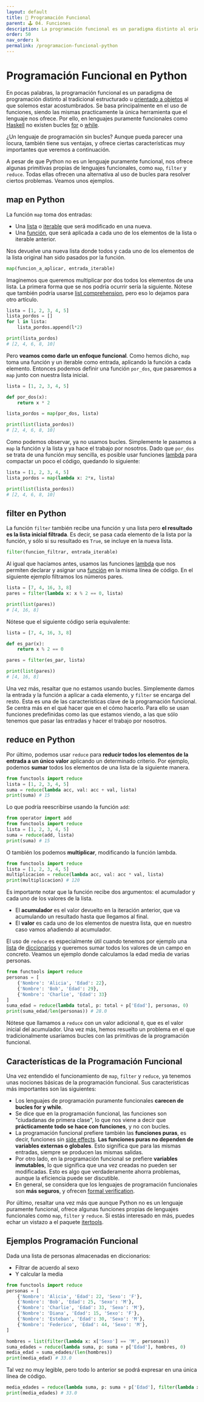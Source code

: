 ```yaml
---
layout: default
title: 📕 Programación Funcional
parent: 🕹 04. Funciones
description: La programación funcional es un paradigma distinto al orientado a objetos u estructurado. Se caracteriza por la ausencia de bucles, siendo las funciones la herramienta más importante. A pesar de que Python no es puramente funcional, ofrece funciones propias de lenguajes funcionales como map, filter y reduce.
order: 50
nav_order: k
permalink: /programacion-funcional-python
---
```


# Programación Funcional en Python

En pocas palabras, la programación funcional es un paradigma de programación distinto al tradicional estructurado u [orientado a objetos](https://ellibrodepython.com/programacion-orientada-a-objetos-python) al que solemos estar acostumbrados. Se basa principalmente en el uso de funciones, siendo las mismas practicamente la única herramienta que el lenguaje nos ofrece. Por ello, en lenguajes puramente funcionales como [Haskell](https://www.haskell.org/) no existen bucles [for](https://ellibrodepython.com/for-python) o [while](https://ellibrodepython.com/while-python).

¿Un lenguaje de programación sin bucles? Aunque pueda parecer una locura, también tiene sus ventajas, y ofrece ciertas características muy importantes que veremos a continuación.

A pesar de que Python no es un lenguaje puramente funcional, nos ofrece algunas primitivas propias de lenguajes funcionales, como `map`, `filter` y `reduce`. Todas ellas ofrecen una alternativa al uso de bucles para resolver ciertos problemas. Veamos unos ejemplos.

## map en Python

La función `map` toma dos entradas:
* Una [lista](https://ellibrodepython.com/listas-en-python) o [iterable](https://ellibrodepython.com/iterator-python) que será modificado en una nueva.
* Una [función](/funciones-en-python), que será aplicada a cada uno de los elementos de la lista o iterable anterior.

Nos devuelve una nueva lista donde todos y cada uno de los elementos de la lista original han sido pasados por la función.

```python
map(funcion_a_aplicar, entrada_iterable)
```

Imaginemos que queremos multiplicar por dos todos los elementos de una lista. La primera forma que se nos podría ocurrir sería la siguiente. Nótese que también podría usarse [list comprehension](https://ellibrodepython.com/list-comprehension-python), pero eso lo dejamos para otro artículo.

```python
lista = [1, 2, 3, 4, 5]
lista_pordos = []
for l in lista:
    lista_pordos.append(l*2)

print(lista_pordos)
# [2, 4, 6, 8, 10]
```

Pero **veamos como darle un enfoque funcional**. Como hemos dicho, `map` toma una función y un iterable como entrada, aplicando la función a cada elemento. Entonces podemos definir una función `por_dos`, que pasaremos a `map` junto con nuestra lista inicial.

```python
lista = [1, 2, 3, 4, 5]

def por_dos(x):
    return x * 2

lista_pordos = map(por_dos, lista)

print(list(lista_pordos))
# [2, 4, 6, 8, 10]
```

Como podemos observar, ya no usamos bucles. Simplemente le pasamos a `map` la función y la lista y ya hace el trabajo por nosotros. Dado que `por_dos` se trata de una función muy sencilla, es posible usar funciones [lambda](https://ellibrodepython.com/lambda-python) para compactar un poco el código, quedando lo siguiente:

```python
lista = [1, 2, 3, 4, 5]
lista_pordos = map(lambda x: 2*x, lista)

print(list(lista_pordos))
# [2, 4, 6, 8, 10]
```


## filter en Python

La función `filter` también recibe una función y una lista pero **el resultado es la lista inicial filtrada**. Es decir, se pasa cada elemento de la lista por la función, y sólo si su resultado es `True`, se incluye en la nueva lista.

```python
filter(funcion_filtrar, entrada_iterable)
```

Al igual que hacíamos antes, usamos las funciones [lambda](https://ellibrodepython.com/lambda-python) que nos permiten declarar y asignar una [función](https://ellibrodepython.com/funciones-en-python) en la misma línea de código. En el siguiente ejemplo filtramos los números pares.

```python
lista = [7, 4, 16, 3, 8]
pares = filter(lambda x: x % 2 == 0, lista)

print(list(pares))
# [4, 16, 8] 
```

Nótese que el siguiente código sería equivalente:

```python
lista = [7, 4, 16, 3, 8]

def es_par(x):
    return x % 2 == 0

pares = filter(es_par, lista)

print(list(pares))
# [4, 16, 8]
```

Una vez más, resaltar que no estamos usando bucles. Simplemente damos la entrada y la función a aplicar a cada elemento, y `filter` se encarga del resto. Esta es una de las características clave de la programación funcional. Se centra más en el qué hacer que en el cómo hacerlo. Para ello se usan funciones predefinidas como las que estamos viendo, a las que sólo tenemos que pasar las entradas y hacer el trabajo por nosotros.


## reduce en Python

Por último, podemos usar `reduce` para **reducir todos los elementos de la entrada a un único valor** aplicando un determinado criterio. Por ejemplo, podemos **sumar** todos los elementos de una lista de la siguiente manera.

```python
from functools import reduce
lista = [1, 2, 3, 4, 5]
suma = reduce(lambda acc, val: acc + val, lista)
print(suma) # 15
```

Lo que podría reescribirse usando la función `add`:

```python
from operator import add
from functools import reduce
lista = [1, 2, 3, 4, 5]
suma = reduce(add, lista)
print(suma) # 15
```

O también los podemos **multiplicar**, modificando la función lambda.

```python
from functools import reduce
lista = [1, 2, 3, 4, 5]
multiplicacion = reduce(lambda acc, val: acc * val, lista)
print(multiplicacion) # 120
```

Es importante notar que la función recibe dos argumentos: el acumulador y cada uno de los valores de la lista.
* El **acumulador** es el valor devuelto en la iteración anterior, que va acumulando un resultado hasta que llegamos al final.
* El **valor** es cada uno de los elementos de nuestra lista, que en nuestro caso vamos añadiendo al acumulador.

El uso de `reduce` es especialmente útil cuando tenemos por ejemplo una [lista](https://ellibrodepython.com/listas-en-python) de [diccionarios](https://ellibrodepython.com/diccionarios-en-python) y queremos sumar todos los valores de un campo en concreto. Veamos un ejemplo donde calculamos la edad media de varias personas.


```python
from functools import reduce
personas = [
    {'Nombre': 'Alicia', 'Edad': 22},
    {'Nombre': 'Bob', 'Edad': 29},
    {'Nombre': 'Charlie', 'Edad': 33}
]
suma_edad = reduce(lambda total, p: total + p['Edad'], personas, 0)
print(suma_edad/len(personas)) # 28.0
```

Nótese que llamamos a `reduce` con un valor adicional `0`, que es el valor inicial del acumulador. Una vez más, hemos resuelto un problema en el que tradicionalmente usaríamos bucles con las primitivas de la programación funcional.

## Características de la Programación Funcional

Una vez entendido el funcionamiento de `map`, `filter` y `reduce`, ya tenemos unas nociones básicas de la programación funcional. Sus características más importantes son las siguientes:
* Los lenguajes de programación puramente funcionales **carecen de bucles for y while**.
* Se dice que en la programación funcional, las funciones son "ciudadanas de primera clase", lo que nos viene a decir que **prácticamente todo se hace con funciones**, y no con bucles.
* La programación funcional prefiere también las **funciones puras**, es decir, funciones sin [side effects](https://es.wikipedia.org/wiki/Efecto_secundario_(inform%C3%A1tica)). **Las funciones puras no dependen de variables externas o globales**. Esto significa que para las mismas entradas, siempre se producen las mismas salidas.
* Por otro lado, en la programación funcional se prefiere **variables inmutables**, lo que significa que una vez creadas no pueden ser modificadas. Esto es algo que verdaderamente ahorra problemas, aunque la eficiencia puede ser discutible.
* En general, se considera que los lenguajes de programación funcionales son **más seguros**, y ofrecen [formal verification](https://es.wikipedia.org/wiki/Verificaci%C3%B3n_formal).

Por último, resaltar una vez más que aunque Python no es un lenguaje puramente funcional, ofrece algunas funciones propias de lenguajes funcionales como `map`, `filter` y `reduce`. Si estás interesado en más, puedes echar un vistazo a el paquete [itertools](https://docs.python.org/3/library/itertools.html).

## Ejemplos Programación Funcional

Dada una lista de personas almacenadas en diccionarios:
* Filtrar de acuerdo al sexo
* Y calcular la media

```python
from functools import reduce
personas = [
    {'Nombre': 'Alicia', 'Edad': 22, 'Sexo': 'F'},
    {'Nombre': 'Bob', 'Edad': 25, 'Sexo': 'M'},
    {'Nombre': 'Charlie', 'Edad': 33, 'Sexo': 'M'},
    {'Nombre': 'Diana', 'Edad': 15, 'Sexo': 'F'},
    {'Nombre': 'Esteban', 'Edad': 30, 'Sexo': 'M'},
    {'Nombre': 'Federico', 'Edad': 44, 'Sexo': 'M'},
]

hombres = list(filter(lambda x: x['Sexo'] == 'M', personas))
suma_edades = reduce(lambda suma, p: suma + p['Edad'], hombres, 0)
media_edad = suma_edades/(len(hombres))
print(media_edad) # 33.0
```

Tal vez no muy legible, pero todo lo anterior se podrá expresar en una única línea de código.

```python
media_edades = reduce(lambda suma, p: suma + p['Edad'], filter(lambda x: x['Sexo'] == 'M', personas), 0) / len(list(filter(lambda x: x['Sexo'] == 'M', personas)))
print(media_edades) # 33.0
```